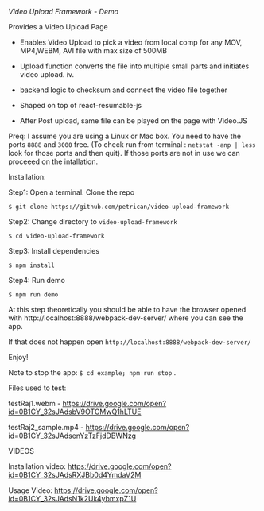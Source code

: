 *Video Upload Framework - Demo*

 Provides a Video Upload Page

 - Enables Video Upload to pick a video from local comp for any MOV, MP4,WEBM, AVI file with max size of 500MB

 - Upload function converts the file into multiple small parts and initiates video upload.
iv.
 - backend logic to checksum and connect the video file together

 - Shaped on top of react-resumable-js

 - After Post upload, same file can be played on the page with Video.JS

 Preq: I assume you are using a Linux or Mac box. You need to have the ports `8888` and `3000` free. (To check run from terminal : `netstat -anp | less` look for those ports and then quit). If those ports are not in use we can proceeed on the intallation.

 Installation: 

 Step1: Open a terminal. Clone the repo

 `$ git clone https://github.com/petrican/video-upload-framework`

 Step2: Change directory to `video-upload-framework`

 `$ cd video-upload-framework`

 Step3: Install dependencies
 
 `$ npm install`

 Step4: Run demo
 
 `$ npm run demo`

 At this step theoretically you should be able to have the browser opened with http://localhost:8888/webpack-dev-server/ where you can see the app.

 If that does not happen open `http://localhost:8888/webpack-dev-server/`

 Enjoy!


 Note to stop the app: `$ cd example; npm run stop` .

 
 Files used to test:

 testRaj1.webm - https://drive.google.com/open?id=0B1CY_32sJAdsbV9OTGMwQ1hLTUE


 testRaj2_sample.mp4 - https://drive.google.com/open?id=0B1CY_32sJAdsenYzTzFjdDBWNzg


 VIDEOS

 Installation video: https://drive.google.com/open?id=0B1CY_32sJAdsRXJBb0d4YmdaV2M


 Usage Video: https://drive.google.com/open?id=0B1CY_32sJAdsN1k2Uk4ybmxpZ1U

 


